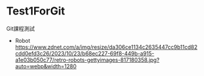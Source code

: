 # Test1ForGit
Git課程測試
- Robot https://www.zdnet.com/a/img/resize/da306ce1134c2635447cc9b11cd82cdd0efd3c26/2023/10/23/b68ec227-69f8-449b-a915-a1e03b050c77/retro-robots-gettyimages-817180358.jpg?auto=webp&width=1280
